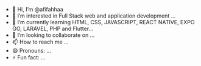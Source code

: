 - 👋 Hi, I’m @afifahhaa
- 👀 I’m interested in Full Stack web and application development ...
- 🌱 I’m currently learning HTML, CSS, JAVASCRIPT, REACT NATIVE, EXPO GO,  LARAVEL, PHP and Flutter...
- 💞️ I’m looking to collaborate on ...
- 📫 How to reach me ...
- 😄 Pronouns: ...
- ⚡ Fun fact: ...

<!---
afifahhaa/afifahhaa is a ✨ special ✨ repository because its `README.md` (this file) appears on your GitHub profile.
You can click the Preview link to take a look at your changes.
--->
